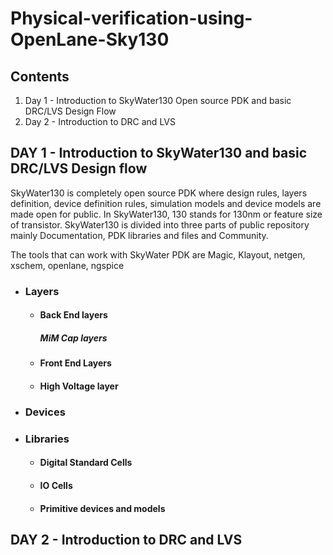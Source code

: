 # Physical-verification-using-OpenLane-Sky130

## Contents
  1. Day 1 - Introduction to SkyWater130 Open source PDK and basic DRC/LVS Design Flow
  2. Day 2 - Introduction to DRC and LVS

## DAY 1 - Introduction to SkyWater130 and basic DRC/LVS Design flow

SkyWater130 is completely open source PDK where design rules, layers definition, device definition rules, simulation models and device models are made open for public. In SkyWater130, 130 stands for 130nm or feature size of transistor. SkyWater130 is divided into three parts of public repository mainly Documentation, PDK libraries and files and Community.

The tools that can work with SkyWater PDK are Magic, Klayout, netgen, xschem, openlane, ngspice

* ### **Layers**
  * #### Back End layers
      ##### MiM Cap layers
  * #### Front End Layers
  * #### High Voltage layer
* ### **Devices**
* ### **Libraries**
  * #### Digital Standard Cells
  * #### IO Cells
  * #### Primitive devices and models


## DAY 2 - Introduction to DRC and LVS

 
